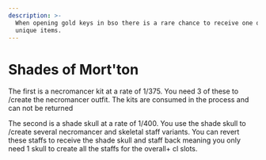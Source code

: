 ```yaml
---
description: >-
  When opening gold keys in bso there is a rare chance to receive one of two
  unique items.
---
```


# Shades of Mort'ton

The first is a necromancer kit at a rate of 1/375. You need 3 of these to /create the necromancer outfit. The kits are consumed in the process and can not be returned

The second is a shade skull at a rate of 1/400. You use the shade skull to /create several necromancer and skeletal staff variants. You can revert these staffs to receive the shade skull and staff back meaning you only need 1 skull to create all the staffs for the overall+ cl slots.&#x20;
